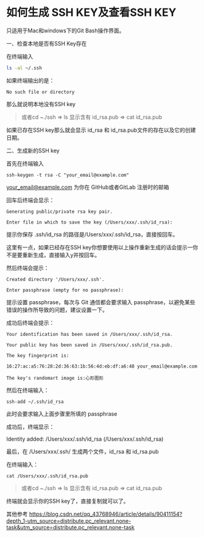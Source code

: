 # 如何生成 SSH KEY及查看SSH KEY

 只适用于Mac和windows下的Git Bash操作界面。 

一、检查本地是否有SSH Key存在

在终端输入

```sh
ls -al ~/.ssh
```

 如果终端输出的是： 

```shell
No such file or directory
```

那么就说明本地没有SSH key

> 或者cd ~./ssh => ls 显示含有 id_rsa.pub => cat id_rsa.pub

 如果已存在SSH key那么就会显示 id_rsa 和 id_rsa.pub文件的存在以及它的创建日期。 

二、生成新的SSH key

首先在终端输入

```
ssh-keygen -t rsa -C "your_email@example.com"
```

your_email@example.com 为你在 GitHub或者GitLab 注册时的邮箱

回车后终端会显示：

```
Generating public/private rsa key pair.

Enter file in which to save the key (/Users/xxx/.ssh/id_rsa):
```

提示你保存 .ssh/id_rsa 的路径是/Users/xxx/.ssh/id_rsa，直接按回车。

这里有一点，如果已经存在SSH key你想要使用以上操作重新生成的话会提示一你不是要重新生成，直接输入y并按回车。

然后终端会提示：

```
Created directory '/Users/xxx/.ssh'.

Enter passphrase (empty for no passphrase):
```

提示设置 passphrase，每次与 Git 通信都会要求输入 passphrase，以避免某些错误的操作所导致的问题，建议设置一下。

成功后终端会提示：

```
Your identification has been saved in /Users/xxx/.ssh/id_rsa.

Your public key has been saved in /Users/xxx/.ssh/id_rsa.pub.

The key fingerprint is:

16:27:ac:a5:76:28:2d:36:63:1b:56:4d:eb:df:a6:48 your_email@example.com

The key's randomart image is:心形图形
```

然后在终端输入：

```
ssh-add ~/.ssh/id_rsa
```

此时会要求输入上面步骤里所填的 passphrase

成功后，终端显示：

Identity added: /Users/xxx/.ssh/id_rsa (/Users/xxx/.ssh/id_rsa)

最后，在 /Users/xxx/.ssh/ 生成两个文件，id_rsa 和 id_rsa.pub

在终端输入：

```
cat /Users/xxx/.ssh/id_rsa.pub
```

> 或者cd ~./ssh => ls 显示含有 id_rsa.pub => cat id_rsa.pub

终端就会显示你的SSH key了，直接复制就可以了。

其他参考  https://blog.csdn.net/qq_43768946/article/details/90411154?depth_1-utm_source=distribute.pc_relevant.none-task&utm_source=distribute.pc_relevant.none-task 

